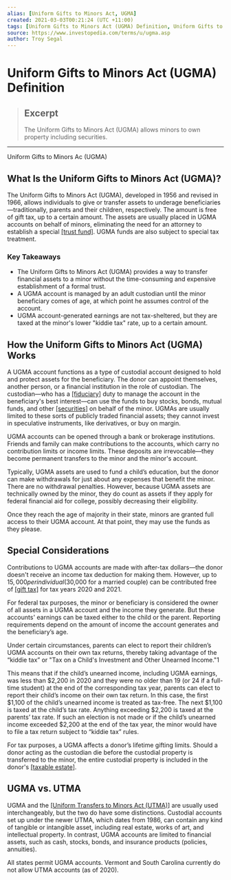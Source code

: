 ```yaml
---
alias: [Uniform Gifts to Minors Act, UGMA]
created: 2021-03-03T00:21:24 (UTC +11:00)
tags: [Uniform Gifts to Minors Act (UGMA) Definition, Uniform Gifts to Minors Ac (UGMA)]
source: https://www.investopedia.com/terms/u/ugma.asp
author: Troy Segal
---
```


# Uniform Gifts to Minors Act (UGMA) Definition

> ## Excerpt
> The Uniform Gifts to Minors Act (UGMA) allows minors to own property including securities.

---

Uniform Gifts to Minors Ac (UGMA)
## What Is the Uniform Gifts to Minors Act (UGMA)?

The Uniform Gifts to Minors Act (UGMA), developed in 1956 and revised in 1966, allows individuals to give or transfer assets to underage beneficiaries—traditionally, parents and their children, respectively. The amount is free of gift tax, up to a certain amount. The assets are usually placed in UGMA accounts on behalf of minors, eliminating the need for an attorney to establish a special [[trust fund]](https://www.investopedia.com/terms/t/trust-fund.asp). UGMA funds are also subject to special tax treatment.

### Key Takeaways

-   The Uniform Gifts to Minors Act (UGMA) provides a way to transfer financial assets to a minor without the time-consuming and expensive establishment of a formal trust.
-   A UGMA account is managed by an adult custodian until the minor beneficiary comes of age, at which point he assumes control of the account.
-   UGMA account-generated earnings are not tax-sheltered, but they are taxed at the minor's lower "kiddie tax" rate, up to a certain amount.

## How the Uniform Gifts to Minors Act (UGMA) Works

A UGMA account functions as a type of custodial account designed to hold and protect assets for the beneficiary. The donor can appoint themselves, another person, or a financial institution in the role of custodian. The custodian—who has a [[fiduciary]](https://www.investopedia.com/terms/f/fiduciary.asp) duty to manage the account in the beneficiary's best interest—can use the funds to buy stocks, bonds, mutual funds, and other [[securities]](https://www.investopedia.com/terms/s/security.asp) on behalf of the minor. UGMAs are usually limited to these sorts of publicly traded financial assets; they cannot invest in speculative instruments, like derivatives, or buy on margin.

UGMA accounts can be opened through a bank or brokerage institutions. Friends and family can make contributions to the accounts, which carry no contribution limits or income limits. These deposits are irrevocable—they become permanent transfers to the minor and the minor's account.

Typically, UGMA assets are used to fund a child’s education, but the donor can make withdrawals for just about any expenses that benefit the minor. There are no withdrawal penalties. However, because UGMA assets are technically owned by the minor, they do count as assets if they apply for federal financial aid for college, possibly decreasing their eligibility.

Once they reach the age of majority in their state, minors are granted full access to their UGMA account. At that point, they may use the funds as they please.

## Special Considerations

Contributions to UGMA accounts are made with after-tax dollars—the donor doesn't receive an income tax deduction for making them. However, up to $15,000 per individual ($30,000 for a married couple) can be contributed free of [[gift tax]](https://www.investopedia.com/terms/g/gifttax.asp) for tax years 2020 and 2021.

For federal tax purposes, the minor or beneficiary is considered the owner of all assets in a UGMA account and the income they generate. But these accounts' earnings can be taxed either to the child or the parent. Reporting requirements depend on the amount of income the account generates and the beneficiary’s age.

Under certain circumstances, parents can elect to report their children’s UGMA accounts on their own tax returns, thereby taking advantage of the “kiddie tax” or "Tax on a Child's Investment and Other Unearned Income."1

This means that if the child’s unearned income, including UGMA earnings, was less than $2,200 in 2020 and they were no older than 19 (or 24 if a full-time student) at the end of the corresponding tax year, parents can elect to report their child’s income on their own tax return. In this case, the first $1,100 of the child’s unearned income is treated as tax-free. The next $1,100 is taxed at the child’s tax rate. Anything exceeding $2,200 is taxed at the parents’ tax rate. If such an election is not made or if the child’s unearned income exceeded $2,200 at the end of the tax year, the minor would have to file a tax return subject to “kiddie tax” rules.

For tax purposes, a UGMA affects a donor’s lifetime gifting limits. Should a donor acting as the custodian die before the custodial property is transferred to the minor, the entire custodial property is included in the donor's [[taxable estate]](https://www.investopedia.com/terms/t/taxableestate.asp).

## UGMA vs. UTMA

UGMA and the [[Uniform Transfers to Minors Act (UTMA)]](https://www.investopedia.com/terms/u/utma.asp) are usually used interchangeably, but the two do have some distinctions. Custodial accounts set up under the newer UTMA, which dates from 1986, can contain any kind of tangible or intangible asset, including real estate, works of art, and intellectual property. In contrast, UGMA accounts are limited to financial assets, such as cash, stocks, bonds, and insurance products (policies, annuities).

All states permit UGMA accounts. Vermont and South Carolina currently do not allow UTMA accounts (as of 2020).
